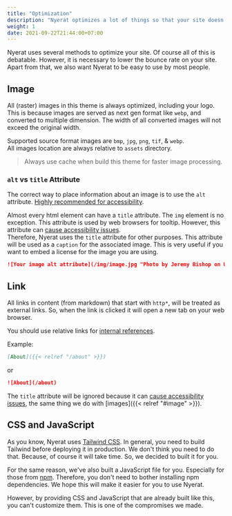 ```yaml
---
title: "Optimization"
description: "Nyerat optimizes a lot of things so that your site doesn't have a high bounce rate."
weight: 1
date: 2021-09-22T21:44:00+07:00
---
```


Nyerat uses several methods to optimize your site. Of course all of this is
debatable. However, it is necessary to lower the bounce rate on your site. Apart
from that, we also want Nyerat to be easy to use by most people.

## Image

All (raster) images in this theme is always optimized, including your logo. This
is because images are served as next gen format like `webp`, and converted to
multiple dimension. The width of all converted images will not exceed the
original width.

Supported source format images are `bmp`, `jpg`, `png`, `tif`, & `webp`.  
All images location are always relative to `assets` directory.

> Always use cache when build this theme for faster image processing.

### `alt` vs `title` Attribute

The correct way to place information about an image is to use the `alt`
attribute.
[Highly recommended for accessibility](https://developer.mozilla.org/en-US/docs/Web/HTML/Element/img#attr-alt).

Almost every html element can have a `title` attribute. The `img` element is no
exception. This attribute is used by web browsers for tooltip. However, this
attribute can
[cause accessibility issues](https://developer.mozilla.org/en-US/docs/Web/HTML/Global_attributes/title#accessibility_concerns).  
Therefore, Nyerat uses the `title` attribute for other purposes. This attribute
will be used as a `caption` for the associated image. This is very useful if
you want to embed a license for the image you are using.

```md
![Your image alt attribute](/img/image.jpg "Photo by Jeremy Bishop on Unsplash")
```

## Link

All links in content (from markdown) that start with `http*`, will be treated as
external links. So, when the link is clicked it will open a new tab on your web
browser.

You should use relative links for
[internal references](https://gohugo.io/content-management/cross-references/).

Example:

```md
[About]({{< relref "/about" >}})
```

or

```md
![About](/about)
```

The `title` attribute will be ignored because it can
[cause accessibility issues](https://developer.mozilla.org/en-US/docs/Web/HTML/Global_attributes/title#accessibility_concerns),
the same thing we do with [images]({{< relref "#image" >}}).

## CSS and JavaScript

As you know, Nyerat uses [Tailwind CSS](https://tailwindcss.com/). In general,
you need to build Tailwind before deploying it in production. We don't think you
need to do that. Because, of course it will take time. So, we decided to built
it for you.

For the same reason, we've also built a JavaScript file for you. Especially for
those from [npm](https://www.npmjs.com/). Therefore, you don't need to bother
installing npm dependencies. We hope this will make it easier for you to use
Nyerat.

However, by providing CSS and JavaScript that are already built like this, you
can't customize them. This is one of the compromises we made.
